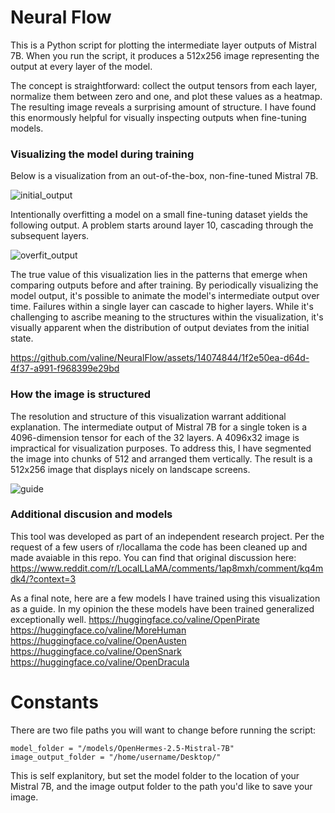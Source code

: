 # Neural Flow

This is a Python script for plotting the intermediate layer outputs of Mistral 7B. When you run the script, it produces a 512x256 image representing the output at every layer of the model.

The concept is straightforward: collect the output tensors from each layer, normalize them between zero and one, and plot these values as a heatmap. The resulting image reveals a surprising amount of structure. I have found this enormously helpful for visually inspecting outputs when fine-tuning models.

### Visualizing the model during training

Below is a visualization from an out-of-the-box, non-fine-tuned Mistral 7B.

![initial_output](https://github.com/valine/NeuralFlow/assets/14074844/aef6a0fc-820c-4e6d-94df-a907df8a7018)


Intentionally overfitting a model on a small fine-tuning dataset yields the following output. A problem starts around layer 10, cascading through the subsequent layers.

![overfit_output](https://github.com/valine/NeuralFlow/assets/14074844/c6788265-5c8c-45ba-8092-98ec6d3caf09)

The true value of this visualization lies in the patterns that emerge when comparing outputs before and after training. By periodically visualizing the model output, it's possible to animate the model's intermediate output over time. Failures within a single layer can cascade to higher layers. While it's challenging to ascribe meaning to the structures within the visualization, it's visually apparent when the distribution of output deviates from the initial state.

https://github.com/valine/NeuralFlow/assets/14074844/1f2e50ea-d64d-4f37-a991-f968399e29bd

### How the image is structured

The resolution and structure of this visualization warrant additional explanation. The intermediate output of Mistral 7B for a single token is a 4096-dimension tensor for each of the 32 layers. A 4096x32 image is impractical for visualization purposes. To address this, I have segmented the image into chunks of 512 and arranged them vertically. The result is a 512x256 image that displays nicely on landscape screens.


![guide](https://github.com/valine/NeuralFlow/assets/14074844/7cf5ad4a-98a7-4ec4-896c-fe4fb5068654)

### Additional discusion and models
This tool was developed as part of an independent research project. Per the request of a few users of r/locallama the code has been cleaned up and made avaiable in this repo. You can find that original discussion here:
https://www.reddit.com/r/LocalLLaMA/comments/1ap8mxh/comment/kq4mdk4/?context=3

As a final note, here are a few models I have trained using this visualization as a guide. In my opinion the these models have been trained generalized exceptionally well. 
https://huggingface.co/valine/OpenPirate
https://huggingface.co/valine/MoreHuman
https://huggingface.co/valine/OpenAusten
https://huggingface.co/valine/OpenSnark
https://huggingface.co/valine/OpenDracula

# Constants
There are two file paths you will want to change before running the script:

```
model_folder = "/models/OpenHermes-2.5-Mistral-7B"
image_output_folder = "/home/username/Desktop/"
```

This is self explanitory, but set the model folder to the location of your Mistral 7B, and the image output folder to the path you'd like to save your image.

